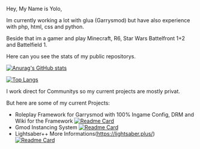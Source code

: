 Hey,
My Name is Yolo,

Im currently working a lot with glua (Garrysmod) but have also experience with php, html, css and python.

Beside that im a gamer and play Minecraft, R6, Star Wars Battelfront 1+2 and Battelfield 1.



Here can you see the stats of my public repositorys.

[![Anurag's GitHub stats](https://github-readme-stats.vercel.app/api?username=ibimsnicesyolo&count_private=true&show_icons=true&theme=dark)](https://github.com/anuraghazra/github-readme-stats)

[![Top Langs](https://github-readme-stats.vercel.app/api/top-langs/?username=ibimsnicesyolo&langs_count=8&layout=compact&theme=dark)](https://github.com/anuraghazra/github-readme-stats)



I work direct for Communitys so my current projects are mostly privat.

But here are some of my current Projects:

- Roleplay Framework for Garrysmod with 100% Ingame Config, DRM and Wiki for the Framework
[![Readme Card](https://github-readme-stats.vercel.app/api/pin/?username=ibimsnicesyolo&repo=gamemode_wiki)](https://github.com/anuraghazra/github-readme-stats)
- Gmod Instancing System
[![Readme Card](https://github-readme-stats.vercel.app/api/pin/?username=ibimsnicesyolo&repo=gmod_instances)](https://github.com/anuraghazra/github-readme-stats)
- Lightsaber++  More Informations(https://lightsaber.plus/)
[![Readme Card](https://github-readme-stats.vercel.app/api/pin/?username=lightsaberplus&repo=lite)](https://github.com/anuraghazra/github-readme-stats)
